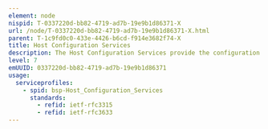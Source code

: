 ```yaml
---
element: node
nispid: T-0337220d-bb82-4719-ad7b-19e9b1d86371-X
url: /node/T-0337220d-bb82-4719-ad7b-19e9b1d86371-X.html
parent: T-1c9fd0c0-433e-4426-b6cd-f914e3682f74-X
title: Host Configuration Services
description: The Host Configuration Services provide the configuration parameters required by a host to complete a subscription to a network. The required parameters are determined by the network being subscribed to, but may include the host address, sub-net mask, name server and others.
level: 7
emUUID: 0337220d-bb82-4719-ad7b-19e9b1d86371
usage:
  serviceprofiles:
    - spid: bsp-Host_Configuration_Services
      standards:
        - refid: ietf-rfc3315
        - refid: ietf-rfc3633
---
```

